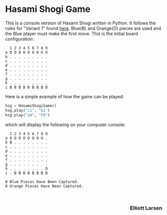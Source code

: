 # Hasami Shogi Game 

This is a console version of Hasami Shogi written in Python.  It follows the rules for "Variant 1" found [here](https://en.wikipedia.org/wiki/Hasami_shogi).  Blue(B) and Orange(O) pieces are used and the Blue player must make the first move.  This is the initial board configuration:



```
  1 2 3 4 5 6 7 8 9
a O O O O O O O O O
b . . . . . . . . .
c . . . . . . . . .
d . . . . . . . . .
e . . . . . . . . .
f . . . . . . . . .
g . . . . . . . . .
h . . . . . , . . .
i B B B B B B B B B
```

Here is a simple example of how the game can be played:

```python
hsg = HasamiShogiGame()
hsg.play("i1", "b1")
hsg.play("a9", "h9")
```
which will display the following on your computer console:

```
  1 2 3 4 5 6 7 8 9 
a O O O O O O O O . 
b B . . . . . . . . 
c . . . . . . . . . 
d . . . . . . . . . 
e . . . . . . . . . 
f . . . . . . . . . 
g . . . . . . . . . 
h . . . . . . . . O 
i . B B B B B B B B 

0 Blue Pieces Have Been Captured.
0 Orange Pieces Have Been Captured.
```
<br>
<h3 align = "right"> Elliott Larsen </h3>